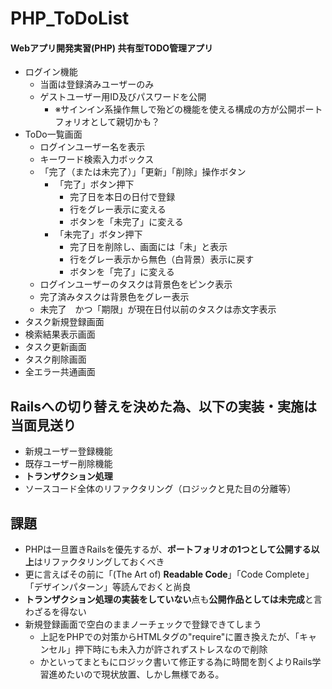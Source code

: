 # PHP_ToDoList
#### Webアプリ開発実習(PHP) 共有型TODO管理アプリ

- ログイン機能
  - 当面は登録済みユーザーのみ
  - ゲストユーザー用ID及びパスワードを公開
    - ※サインイン系操作無しで殆どの機能を使える構成の方が公開ポートフォリオとして親切かも？
- ToDo一覧画面
  - ログインユーザー名を表示
  - キーワード検索入力ボックス
  - 「完了（または未完了）」「更新」「削除」操作ボタン
    - 「完了」ボタン押下
      - 完了日を本日の日付で登録
      - 行をグレー表示に変える
      - ボタンを「未完了」に変える
    - 「未完了」ボタン押下
      - 完了日を削除し、画面には「未」と表示
      - 行をグレー表示から無色（白背景）表示に戻す
      - ボタンを「完了」に変える
  - ログインユーザーのタスクは背景色をピンク表示
  - 完了済みタスクは背景色をグレー表示
  - 未完了　かつ「期限」が現在日付以前のタスクは赤文字表示
- タスク新規登録画面
- 検索結果表示画面
- タスク更新画面
- タスク削除画面
- 全エラー共通画面

## Railsへの切り替えを決めた為、以下の実装・実施は当面見送り

- 新規ユーザー登録機能
- 既存ユーザー削除機能
- **トランザクション処理**
- ソースコード全体のリファクタリング（ロジックと見た目の分離等）

## 課題
- PHPは一旦置きRailsを優先するが、**ポートフォリオの1つとして公開する以上**はリファクタリングしておくべき
- 更に言えばその前に「(The Art of) **Readable Code**」「Code Complete」「デザインパターン」等読んでおくと尚良
- **トランザクション処理の実装をしていない**点も**公開作品としては未完成**と言わざるを得ない
- 新規登録画面で空白のままノーチェックで登録できてしまう
   - 上記をPHPでの対策からHTMLタグの"require"に置き換えたが、「キャンセル」押下時にも未入力が許されずストレスなので削除
   - かといってまともにロジック書いて修正する為に時間を割くよりRails学習進めたいので現状放置、しかし無様である。
